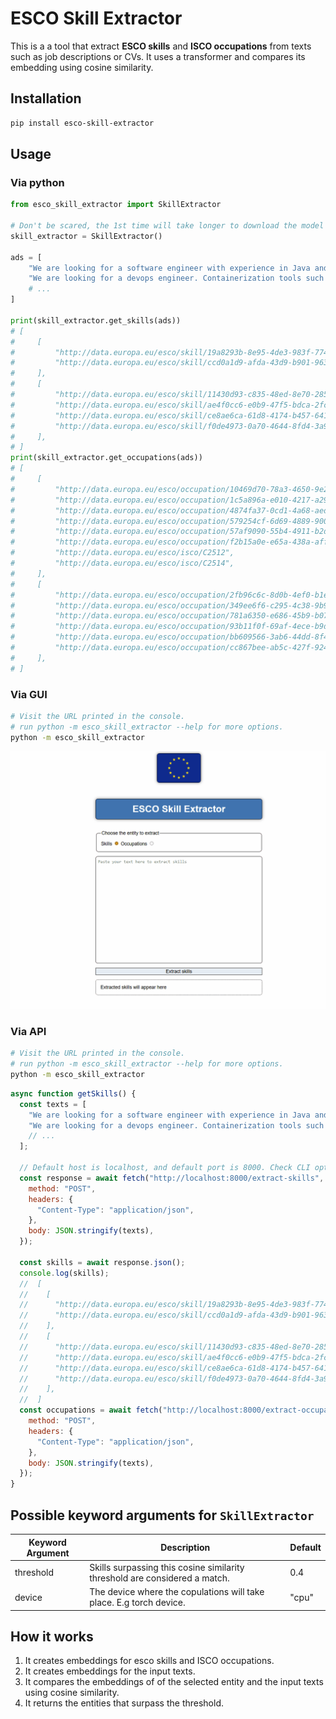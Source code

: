 # ESCO Skill Extractor

This is a a tool that extract **ESCO skills** and **ISCO occupations** from texts such as job descriptions or CVs. It uses a transformer and compares its embedding using cosine similarity.

## Installation

```bash
pip install esco-skill-extractor
```

## Usage

### Via python

```python
from esco_skill_extractor import SkillExtractor

# Don't be scared, the 1st time will take longer to download the model and create the embeddings.
skill_extractor = SkillExtractor()

ads = [
    "We are looking for a software engineer with experience in Java and Python.",
    "We are looking for a devops engineer. Containerization tools such as Docker is a must. AWS is a plus."
    # ...
]

print(skill_extractor.get_skills(ads))
# [
#     [
#         "http://data.europa.eu/esco/skill/19a8293b-8e95-4de3-983f-77484079c389",
#         "http://data.europa.eu/esco/skill/ccd0a1d9-afda-43d9-b901-96344886e14d",
#     ],
#     [
#         "http://data.europa.eu/esco/skill/11430d93-c835-48ed-8e70-285fa69c9ae6",
#         "http://data.europa.eu/esco/skill/ae4f0cc6-e0b9-47f5-bdca-2fc2e6316dce",
#         "http://data.europa.eu/esco/skill/ce8ae6ca-61d8-4174-b457-641de96cbff4",
#         "http://data.europa.eu/esco/skill/f0de4973-0a70-4644-8fd4-3a97080476f4",
#     ],
# ]
print(skill_extractor.get_occupations(ads))
# [
#     [
#         "http://data.europa.eu/esco/occupation/10469d70-78a3-4650-9e29-d04de13c62c1",
#         "http://data.europa.eu/esco/occupation/1c5a896a-e010-4217-a29a-c44db26e25da",
#         "http://data.europa.eu/esco/occupation/4874fa37-0cd1-4a68-aed8-a838851f242d",
#         "http://data.europa.eu/esco/occupation/579254cf-6d69-4889-9000-9c79dc568644",
#         "http://data.europa.eu/esco/occupation/57af9090-55b4-4911-b2d0-86db01c00b02",
#         "http://data.europa.eu/esco/occupation/f2b15a0e-e65a-438a-affb-29b9d50b77d1",
#         "http://data.europa.eu/esco/isco/C2512",
#         "http://data.europa.eu/esco/isco/C2514",
#     ],
#     [
#         "http://data.europa.eu/esco/occupation/2fb96c6c-8d0b-4ef0-b1ee-3e493305e4eb",
#         "http://data.europa.eu/esco/occupation/349ee6f6-c295-4c38-9b98-48765b55280e",
#         "http://data.europa.eu/esco/occupation/781a6350-e686-45b9-b075-e4c8d5a05ff7",
#         "http://data.europa.eu/esco/occupation/93b11f0f-69af-4ece-b9da-f29aab7d38d3",
#         "http://data.europa.eu/esco/occupation/bb609566-3ab6-44dd-8f48-cf0b15b96827",
#         "http://data.europa.eu/esco/occupation/cc867bee-ab5c-427f-9244-f7a204d9574b",
#     ],
# ]
```

### Via GUI

```bash
# Visit the URL printed in the console.
# run python -m esco_skill_extractor --help for more options.
python -m esco_skill_extractor
```

<img src="docs/gui.gif">

### Via API

```bash
# Visit the URL printed in the console.
# run python -m esco_skill_extractor --help for more options.
python -m esco_skill_extractor
```

```js
async function getSkills() {
  const texts = [
    "We are looking for a software engineer with experience in Java and Python.",
    "We are looking for a devops engineer. Containerization tools such as Docker is a must. AWS is a plus.",
    // ...
  ];

  // Default host is localhost, and default port is 8000. Check CLI options for more.
  const response = await fetch("http://localhost:8000/extract-skills", {
    method: "POST",
    headers: {
      "Content-Type": "application/json",
    },
    body: JSON.stringify(texts),
  });

  const skills = await response.json();
  console.log(skills);
  //  [
  //    [
  //      "http://data.europa.eu/esco/skill/19a8293b-8e95-4de3-983f-77484079c389",
  //      "http://data.europa.eu/esco/skill/ccd0a1d9-afda-43d9-b901-96344886e14d",
  //    ],
  //    [
  //      "http://data.europa.eu/esco/skill/11430d93-c835-48ed-8e70-285fa69c9ae6",
  //      "http://data.europa.eu/esco/skill/ae4f0cc6-e0b9-47f5-bdca-2fc2e6316dce",
  //      "http://data.europa.eu/esco/skill/ce8ae6ca-61d8-4174-b457-641de96cbff4",
  //      "http://data.europa.eu/esco/skill/f0de4973-0a70-4644-8fd4-3a97080476f4",
  //    ],
  //  ]
  const occupations = await fetch("http://localhost:8000/extract-occupations", {
    method: "POST",
    headers: {
      "Content-Type": "application/json",
    },
    body: JSON.stringify(texts),
  });
}
```

## Possible keyword arguments for `SkillExtractor`

| Keyword Argument | Description                                                                | Default |
| ---------------- | -------------------------------------------------------------------------- | ------- |
| threshold        | Skills surpassing this cosine similarity threshold are considered a match. | 0.4     |
| device           | The device where the copulations will take place. E.g torch device.        | "cpu"   |

## How it works

1. It creates embeddings for esco skills and ISCO occupations.
2. It creates embeddings for the input texts.
3. It compares the embeddings of of the selected entity and the input texts using cosine similarity.
4. It returns the entities that surpass the threshold.
